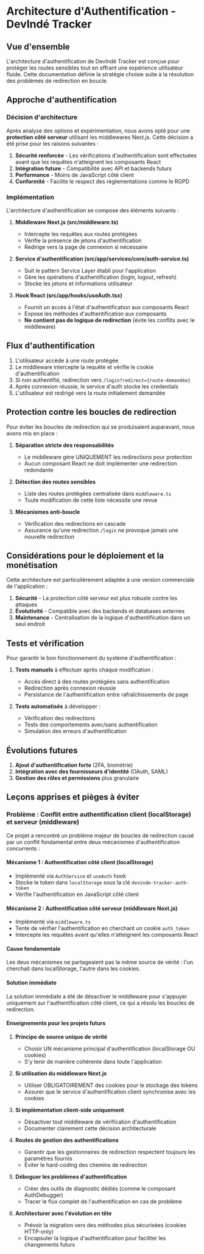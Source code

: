 # Architecture d'Authentification - DevIndé Tracker

## Vue d'ensemble

L'architecture d'authentification de DevIndé Tracker est conçue pour protéger les routes sensibles tout en offrant une expérience utilisateur fluide. Cette documentation définie la stratégie choisie suite à la résolution des problèmes de redirection en boucle.

## Approche d'authentification

### Décision d'architecture

Après analyse des options et expérimentation, nous avons opté pour une **protection côté serveur** utilisant les middlewares Next.js. Cette décision a été prise pour les raisons suivantes :

1. **Sécurité renforcée** - Les vérifications d'authentification sont effectuées avant que les requêtes n'atteignent les composants React
2. **Intégration future** - Compatibilité avec API et backends futurs
3. **Performance** - Moins de JavaScript côté client
4. **Conformité** - Facilite le respect des réglementations comme le RGPD

### Implémentation

L'architecture d'authentification se compose des éléments suivants :

1. **Middleware Next.js (src/middleware.ts)**
   - Intercepte les requêtes aux routes protégées
   - Vérifie la présence de jetons d'authentification
   - Redirige vers la page de connexion si nécessaire

2. **Service d'authentification (src/app/services/core/auth-service.ts)**
   - Suit le pattern Service Layer établi pour l'application
   - Gère les opérations d'authentification (login, logout, refresh)
   - Stocke les jetons et informations utilisateur

3. **Hook React (src/app/hooks/useAuth.tsx)**
   - Fournit un accès à l'état d'authentification aux composants React
   - Expose les méthodes d'authentification aux composants
   - **Ne contient pas de logique de redirection** (évite les conflits avec le middleware)

## Flux d'authentification

1. L'utilisateur accède à une route protégée
2. Le middleware intercepte la requête et vérifie le cookie d'authentification
3. Si non authentifié, redirection vers `/login?redirect={route-demandée}`
4. Après connexion réussie, le service d'auth stocke les credentials
5. L'utilisateur est redirigé vers la route initialement demandée

## Protection contre les boucles de redirection

Pour éviter les boucles de redirection qui se produisaient auparavant, nous avons mis en place :

1. **Séparation stricte des responsabilités**
   - Le middleware gère UNIQUEMENT les redirections pour protection
   - Aucun composant React ne doit implémenter une redirection redondante

2. **Détection des routes sensibles**
   - Liste des routes protégées centralisée dans `middleware.ts`
   - Toute modification de cette liste nécessite une revue

3. **Mécanismes anti-boucle**
   - Vérification des redirections en cascade
   - Assurance qu'une redirection `/login` ne provoque jamais une nouvelle redirection

## Considérations pour le déploiement et la monétisation

Cette architecture est particulièrement adaptée à une version commerciale de l'application :

1. **Sécurité** - La protection côté serveur est plus robuste contre les attaques
2. **Évolutivité** - Compatible avec des backends et databases externes 
3. **Maintenance** - Centralisation de la logique d'authentification dans un seul endroit

## Tests et vérification

Pour garantir le bon fonctionnement du système d'authentification :

1. **Tests manuels** à effectuer après chaque modification :
   - Accès direct à des routes protégées sans authentification
   - Redirection après connexion réussie
   - Persistance de l'authentification entre rafraîchissements de page

2. **Tests automatisés** à développer :
   - Vérification des redirections
   - Tests des comportements avec/sans authentification
   - Simulation des erreurs d'authentification

## Évolutions futures

1. **Ajout d'authentification forte** (2FA, biométrie)
2. **Intégration avec des fournisseurs d'identité** (OAuth, SAML)
3. **Gestion des rôles et permissions** plus granulaire

## Leçons apprises et pièges à éviter

### Problème : Conflit entre authentification client (localStorage) et serveur (middleware)

Ce projet a rencontré un problème majeur de boucles de redirection causé par un conflit fondamental entre deux mécanismes d'authentification concurrents :

#### Mécanisme 1 : Authentification côté client (localStorage)
- Implémenté via `AuthService` et `useAuth` hook
- Stocke le token dans `localStorage` sous la clé `devinde-tracker-auth-token`
- Vérifie l'authentification en JavaScript côté client

#### Mécanisme 2 : Authentification côté serveur (middleware Next.js)
- Implémenté via `middleware.ts`
- Tente de vérifier l'authentification en cherchant un cookie `auth_token`
- Intercepte les requêtes avant qu'elles n'atteignent les composants React

#### Cause fondamentale
Les deux mécanismes ne partageaient pas la même source de vérité : l'un cherchait dans localStorage, l'autre dans les cookies.

#### Solution immédiate
La solution immédiate a été de désactiver le middleware pour s'appuyer uniquement sur l'authentification côté client, ce qui a résolu les boucles de redirection.

#### Enseignements pour les projets futurs

1. **Principe de source unique de vérité**
   - Choisir UN mécanisme principal d'authentification (localStorage OU cookies)
   - S'y tenir de manière cohérente dans toute l'application

2. **Si utilisation du middleware Next.js**
   - Utiliser OBLIGATOIREMENT des cookies pour le stockage des tokens
   - Assurer que le service d'authentification client synchronise avec les cookies

3. **Si implémentation client-side uniquement**
   - Désactiver tout middleware de vérification d'authentification
   - Documenter clairement cette décision architecturale

4. **Routes de gestion des authentifications**
   - Garantir que les gestionnaires de redirection respectent toujours les paramètres fournis
   - Éviter le hard-coding des chemins de redirection

5. **Déboguer les problèmes d'authentification**
   - Créer des outils de diagnostic dédiés (comme le composant AuthDebugger)
   - Tracer le flux complet de l'authentification en cas de problème

6. **Architecturer avec l'évolution en tête**
   - Prévoir la migration vers des méthodes plus sécurisées (cookies HTTP-only)
   - Encapsuler la logique d'authentification pour faciliter les changements futurs
